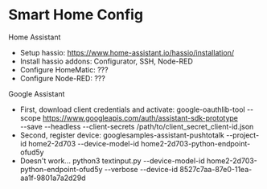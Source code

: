 Smart Home Config
=================

Home Assistant
  + Setup hassio: https://www.home-assistant.io/hassio/installation/
  + Install hassio addons: Configurator, SSH, Node-RED
  + Configure HomeMatic: ???
  + Configure Node-RED: ???

Google Assistant
  + First, download client credentials and activate: 
    google-oauthlib-tool --scope https://www.googleapis.com/auth/assistant-sdk-prototype \
      --save --headless --client-secrets /path/to/client_secret_client-id.json
  + Second, register device:
    googlesamples-assistant-pushtotalk --project-id home2-2d703 --device-model-id home2-2d703-python-endpoint-ofud5y
  + Doesn't work...
    python3 textinput.py --device-model-id home2-2d703-python-endpoint-ofud5y --verbose --device-id 8527c7aa-87e0-11ea-aa1f-9801a7a2d29d
  
